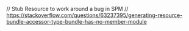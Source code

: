 // Stub Resource to work around a bug in SPM
// https://stackoverflow.com/questions/63237395/generating-resource-bundle-accessor-type-bundle-has-no-member-module
